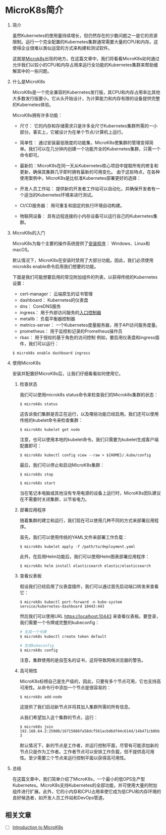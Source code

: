 # MicroK8s简介

1. 简介

    虽然Kubernetes的使用量持续增长，但仍然存在的少数问题之一是它的资源限制。运行一个完全配置的Kubernetes集群通常需要大量的CPU和内存。这使得企业很难以类似运营的方式来构建和测试软件。

    这就是[Microk8s](https://microk8s.io/)出现的地方。在这篇文章中，我们将看看MicroK8s如何通过允许我们以较小的CPU和内存占用来运行全功能的Kubernetes集群来帮助缓解其中的一些问题。

2. 什么是MicroK8s

    MicroK8s是一个完全兼容的Kubernetes发行版，其CPU和内存占用率比其他大多数发行版要小。它从头开始设计，为计算能力和内存有限的设备提供完整的Kubernetes体验。

    MicroK8s拥有许多功能：

    - 尺寸： 它的内存和存储需求只是许多全尺寸Kubernetes集群所需的一小部分。事实上，它被设计为在单个节点/计算机上运行。
    - 简单性： 通过安装最低限度的功能集，MicroK8s使集群的管理变得简单。我们可以在几分钟内创建一个功能齐全的Kubernetes集群，只需一个命令即可。
    - 最新的：MicroK8s在同一天从Kubernetes核心项目中提取所有的修复和更新，确保其集群几乎即时拥有最新的可用变化。
    由于这些特点，在各种使用案例中，MicroK8s是比标准Kubernetes部署更好的选择：

    - 开发人员工作站： 提供新的开发者工作站可以自动化，并确保开发者有一个适当的Kubernetes环境来进行测试。
    - CI/CD服务器： 用可重复和固定的执行环境自动构建。
    - 物联网设备： 具有远程连接的小内存设备可以运行自己的Kubernetes集群。
3. MicroK8s的入门

    MicroK8s为每个主要的操作系统提供了[安装程序](https://microk8s.io/#install-microk8s)： Windows、Linux和macOS。

    默认情况下，MicroK8s在安装时禁用了大部分功能。因此，我们必须使用microk8s enable命令启用我们想要的功能。

    下面是我们可能想要启用的常见附加组件的列表，以获得传统的Kubernetes设置：

    - cert-manager： 云端原生的证书管理
    - dashboard： Kubernetes的仪表盘
    - dns： CoreDNS服务
    - ingress： 用于外部访问服务的[入口控制器](https://www.baeldung.com/ops/kubernetes-ingress-vs-load-balancer)
    - metallb： 负载平衡器控制器
    - metrics-server： 一个Kubernetes度量服务器，用于API访问服务度量。
    - prometheus： 用于监控和记录的Prometheus操作员
    - rbac： 用于授权的基于角色的访问控制
    例如，要启用仪表盘和ingress插件，我们可以运行：

    `$ microk8s enable dashboard ingress`

4. 使用MicroK8s

    安装并配置好MicroK8s后，让我们仔细看看如何使用它。

    1. 检查状态

        我们可以使用microk8s status命令来检查我们的Microk8s集群的状态：

        `$ microk8s status`

        这告诉我们集群是否正在运行，以及哪些功能已经启用。我们还可以使用传统的kubelet命令来检查集群：

        `$ microk8s kubelet get node`

        注意，也可以使用本地的kubelet命令。我们只需要为kubelet生成客户端配置即可：

        `$ microk8s kubectl config view --raw > ${HOME}/.kube/config`

        最后，我们可以停止和启动MicroK8s集群：

        `$ microk8s stop`

        `$ microk8s start`

        当在笔记本电脑或其他没有专用电源的设备上运行时，MicroK8s团队建议在不需要时关闭集群，以节省电力。

    2. 部署应用程序

        随着集群的建立和运行，我们现在可以使用几种不同的方式来部署应用程序。

        首先，我们可以使用传统的YAML文件来部署工作负载：

        `$ microk8s kubelet apply -f /path/to/deployment.yaml`

        此外，在启用Helm功能后，我们可以使用Helm图表部署应用程序：

        `$ microk8s helm install elasticsearch elastic/elasticsearch`

    3. 查看仪表板

        假设我们已经启用了仪表盘插件，我们可以通过首先启动端口转发来查看它：

        `$ microk8s kubectl port-forward -n kube-system service/kubernetes-dashboard 10443:443`

        然后我们可以使用URL <https://localhost:10443> 来查看仪表板。要登录，我们需要一个令牌或完整的kubeconfig：

        ```bash
        # 生成一个令牌
        $ microk8s kubectl create token default

        # 生成kubeconfig
        $ microk8s config
        ```

        注意，集群使用的是自签名的证书，这将导致网络浏览器的警告。

    4. 高可用性

        MicroK8s标榜自己是生产级的，因此，只要有多个节点可用，它也支持高可用性。从命令行中添加一个节点是很容易的：

        `$ microk8s add-node`

        这提供了我们启动新节点并将其加入集群所需的所有信息。

        从我们希望加入这个集群的节点，运行：

        `$ microk8s join 192.168.64.2:25000/16715886fa58dcf561acbd6df44c614d/14b471cb0bb3`

        默认情况下，新的节点是工作者，并运行控制平面，尽管有可能添加新的节点只是作为工作者。工作者节点可以安排工作负载，但不提供高可用性。至少需要三个节点来运行控制平面以获得高可用性。

5. 总结

    在这篇文章中，我们简单介绍了MicroK8s，一个最小的低OPS生产型Kubernetes。MicroK8s支持Kubernetes的全部功能，并可使用大量的附加组件进行扩展。此外，它的小内存和CPU占用率使它成为低CPU和内存环境的良好候选者，如开发人员工作站和DevOps管道。

## 相关文章

- [ ] [Introduction to MicroK8s](https://www.baeldung.com/ops/microk8s-introduction)

